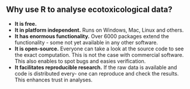

## Why use R to analyse ecotoxicological data?

* **It is free.**
* **It in platform independent.** Runs on Windows, Mac, Linux and others.
* **It has enormous functionality.** Over 6000 packages extend the functionality - 
some  not yet available in any other software.
* **It is open-source.** Everyone can take a look at the source code to see the exact computation.
This is not the case with commercial software. This also enables to spot bugs and easies verification.
* **It facilitates reproducible research.** If the raw data is available and code is distributed every-
one can reproduce and check the results. This enhances trust in analyses.

